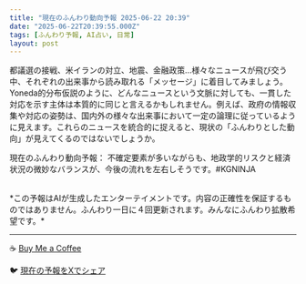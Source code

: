 ```yaml
---
title: "現在のふんわり動向予報 2025-06-22 20:39"
date: "2025-06-22T20:39:55.000Z"
tags: [ふんわり予報, AI占い, 日常]
layout: post
---
```


都議選の接戦、米イランの対立、地震、金融政策…様々なニュースが飛び交う中、それぞれの出来事から読み取れる「メッセージ」に着目してみましょう。Yoneda的分布仮説のように、どんなニュースという文脈に対しても、一貫した対応を示す主体は本質的に同じと言えるかもしれません。例えば、政府の情報収集や対応の姿勢は、国内外の様々な出来事において一定の論理に従っているように見えます。これらのニュースを統合的に捉えると、現状の「ふんわりとした動向」が見えてくるのではないでしょうか。


現在のふんわり動向予報：
不確定要素が多いながらも、地政学的リスクと経済状況の微妙なバランスが、今後の流れを左右しそうです。#KGNINJA

<br>
*この予報はAIが生成したエンターテイメントです。内容の正確性を保証するものではありません。ふんわり一日に４回更新されます。みんなにふんわり拡散希望です。*

---
☕️ [Buy Me a Coffee](https://www.buymeacoffee.com/kgninja)

🐦 [現在の予報をXでシェア](https://twitter.com/intent/tweet?text=%E7%8F%BE%E5%9C%A8%E3%81%AE%E3%81%B5%E3%82%93%E3%82%8F%E3%82%8A%E4%BA%88%E5%A0%B1%3A%20%E3%80%8C%E9%83%BD%E8%AD%B0%E9%81%B8%E3%81%AE%E6%8E%A5%E6%88%A6%E3%80%81%E7%B1%B3%E3%82%A4%E3%83%A9%E3%83%B3%E3%81%AE%E5%AF%BE%E7%AB%8B%E3%80%81%E5%9C%B0%E9%9C%87%E3%80%81%E9%87%91%E8%9E%8D%E6%94%BF%E7%AD%96%E2%80%A6%E6%A7%98%E3%80%85%E3%81%AA%E3%83%8B%E3%83%A5%E3%83%BC%E3%82%B9%E3%81%8C%E9%A3%9B%E3%81%B3%E4%BA%A4%E3%81%86%E4%B8%AD%E3%80%81%E3%81%9D%E3%82%8C%E3%81%9E%E3%82%8C%E3%81%AE%E5%87%BA%E6%9D%A5%E4%BA%8B%E3%81%8B%E3%82%89%E8%AA%AD%E3%81%BF%E5%8F%96%E3%82%8C%E3%82%8B%E3%80%8C%E3%83%A1%E3%83%83%E3%82%BB%E3%83%BC%E3%82%B8%E3%80%8D%E3%81%AB%E7%9D%80%E7%9B%AE%E3%81%97%E3%81%A6%E3%81%BF%E3%81%BE%E3%81%97%E3%82%87%E3%81%86%E3%80%82%E3%80%8D%23KGNINJA%20%E7%B6%9A%E3%81%8D%E3%81%AF%E3%83%96%E3%83%AD%E3%82%B0%E3%81%A7%EF%BC%81%F0%9F%91%87&url=https%3A%2F%2Fkg-ninja.github.io%2FFunwariyoso%2F)
